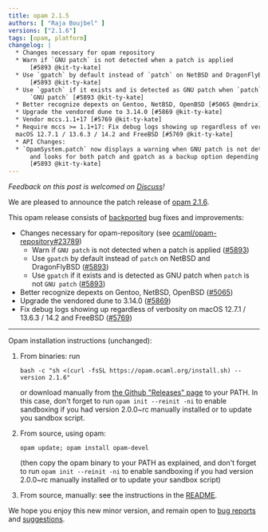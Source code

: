 ```yaml
---
title: opam 2.1.5
authors: [ "Raja Boujbel" ]
versions: ["2.1.6"]
tags: [opam, platform]
changelog: |
  * Changes necessary for opam repository
  * Warn if `GNU patch` is not detected when a patch is applied
      [#5893 @kit-ty-kate]
  * Use `gpatch` by default instead of `patch` on NetBSD and DragonFlyBSD
      [#5893 @kit-ty-kate]
  * Use `gpatch` if it exists and is detected as GNU patch when `patch` is not
      `GNU patch` [#5893 @kit-ty-kate]
  * Better recognize depexts on Gentoo, NetBSD, OpenBSD [#5065 @mndrix]
  * Upgrade the vendored dune to 3.14.0 [#5869 @kit-ty-kate]
  * Vendor mccs.1.1+17 [#5769 @kit-ty-kate]
  * Require mccs >= 1.1+17: Fix debug logs showing up regardless of verbosity on
  macOS 12.7.1 / 13.6.3 / 14.2 and FreeBSD [#5769 @kit-ty-kate]
  * API Changes:
  * `OpamSystem.patch` now displays a warning when GNU patch is not detected
      and looks for both patch and gpatch as a backup option depending on the OS
      [#5893 @kit-ty-kate]
---
```


_Feedback on this post is welcomed on [Discuss](https://discuss.ocaml.org/t/ann-opam-2-1-6/14683)!_

We are pleased to announce the patch release of [opam 2.1.6](https://github.com/ocaml/opam/releases/tag/2.1.6).

This opam release consists of [backported](https://github.com/ocaml/opam/issues/5870) bug fixes and improvements:

* Changes necessary for opam-repository (see [ocaml/opam-repository#23789](https://github.com/ocaml/opam-repository/issues/23789))
  * Warn if `GNU patch` is not detected when a patch is applied ([#5893](https://github.com/ocaml/opam/pull/5893))
  * Use `gpatch` by default instead of `patch` on NetBSD and DragonFlyBSD ([#5893](https://github.com/ocaml/opam/pull/5893))
  * Use `gpatch` if it exists and is detected as GNU patch when `patch` is not `GNU patch` ([#5893](https://github.com/ocaml/opam/pull/5893))
* Better recognize depexts on Gentoo, NetBSD, OpenBSD ([#5065](https://github.com/ocaml/opam/pull/5065))
* Upgrade the vendored dune to 3.14.0 ([#5869](https://github.com/ocaml/opam/pull/5869))
* Fix debug logs showing up regardless of verbosity on macOS 12.7.1 / 13.6.3 / 14.2 and FreeBSD ([#5769](https://github.com/ocaml/opam/pull/5769))

---

Opam installation instructions (unchanged):

1. From binaries: run

    ```
    bash -c "sh <(curl -fsSL https://opam.ocaml.org/install.sh) --version 2.1.6"
    ```

    or download manually from [the Github "Releases" page](https://github.com/ocaml/opam/releases/tag/2.1.6) to your PATH. In this case, don't forget to run `opam init --reinit -ni` to enable sandboxing if you had version 2.0.0~rc manually installed or to update you sandbox script.

2. From source, using opam:

    ```
    opam update; opam install opam-devel
    ```

   (then copy the opam binary to your PATH as explained, and don't forget to run `opam init --reinit -ni` to enable sandboxing if you had version 2.0.0~rc manually installed or to update your sandbox script)

3. From source, manually: see the instructions in the [README](https://github.com/ocaml/opam/tree/2.1.6#compiling-this-repo).

We hope you enjoy this new minor version, and remain open to [bug reports](https://github.com/ocaml/opam/issues) and [suggestions](https://github.com/ocaml/opam/issues).
